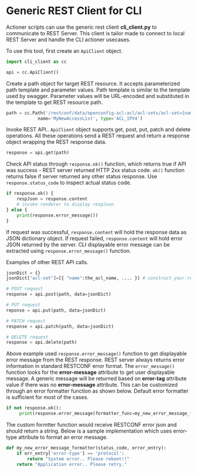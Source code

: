 # Generic REST Client for CLI

Actioner scripts can use the generic rest client **cli_client.py** to communicate to REST Server.
This client is tailor made to connect to local REST Server and handle the CLI actioner usecases.

To use this tool, first create an `ApiClient` object.

```python
import cli_client as cc

api = cc.ApiClient()
```

Create a path object for target REST resource. It accepts parameterized path template and parameter
values. Path template is similar to the template used by swagger. Parameter values will be URL-encoded
and substituted in the template to get REST resource path.

```python
path = cc.Path('/restconf/data/openconfig-acl:acl/acl-sets/acl-set={name},{type}/acl-entries',
            name='MyNewAccessList', type='ACL_IPV4')
```

Invoke REST API.. `ApiClient` object supports get, post, put, patch and delete operations.
All these operations send a REST request and return a response object wrapping the REST response data.

```python
response = api.get(path)
```

Check API status through `response.ok()` function, which returns true if API was success - REST server
returned HTTP 2xx status code. `ok()` function returns false if server returned any other status response.
Use `response.status_code` to inspect actual status code.

```python
if response.ok() {
    respJson = response.content
    # invoke renderer to display respJson
} else {
    print(response.error_message())
}
```

If request was successful, `response.content` will hold the response data as JSON dictionary object.
If request failed, `response.content` will hold error JSON returned by the server. CLI displayable
error message can be extracted using `response.error_message()` function.

Examples of other REST API calls.

```python
jsonDict = {}
jsonDict["acl-set"]=[{ "name":the_acl_name, .... }] # construct your request data json

# POST request
response = api.post(path, data=jsonDict)

# PUT request
reponse = api.put(path, data=jsonDict)

# PATCH request
response = api.patch(path, data=jsonDict)

# DELETE request
response = api.delete(path)
```

Above example used `response.error_message()` function to get displayable error message from
the REST response. REST server always returns error information in standard RESTCONF error format.
The `error_message()` function looks for the **error-message** attribute to get user displayable message.
A generic message will be returned based on **error-tag** attribute value if there was no **error-message**
attribute. This can be customized through an error formatter function as shown below.
Default error formatter is sufficient for most of the cases.

```python
if not response.ok():
     print(response.error_message(formatter_func=my_new_error_message_formatter))
```

The custom formtter function would receive RESTCONF error json and should return a string.
Below is a sample implementation which uses error-type attribute to format an error message.

```python
def my_new_error_message_formatter(status_code, error_entry):
    if err_entry['error-type'] == 'protocol':
        return "System error.. Please reboot!!"
    return "Application error.. Please retry."
```
